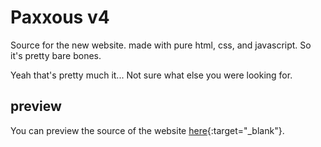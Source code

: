 # Paxxous v4

Source for the new website. made with pure html, css, and javascript. So it's pretty bare bones.

Yeah that's pretty much it... Not sure what else you were looking for.

## preview

You can preview the source of the website [here](https://htmlpreview.github.io/?https://raw.githubusercontent.com/Paxxous/pauxxs/main/index.html){:target="_blank"}.
